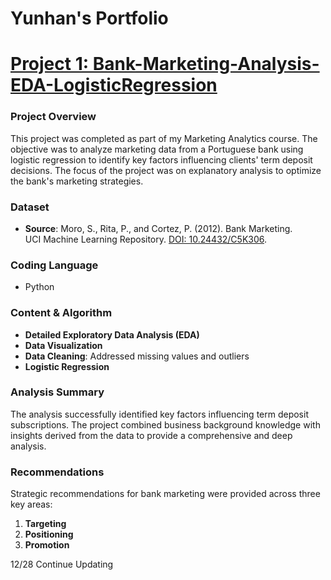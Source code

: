 # Yunhan's Portfolio

# [Project 1: Bank-Marketing-Analysis-EDA-LogisticRegression](https://github.com/Yunhan-xx/Bank-Marketing-Analysis-EDA-LogisticRegression)

### Project Overview
This project was completed as part of my Marketing Analytics course. The objective was to analyze marketing data from a Portuguese bank using logistic regression to identify key factors influencing clients' term deposit decisions. The focus of the project was on explanatory analysis to optimize the bank's marketing strategies.

### Dataset
- **Source**: Moro, S., Rita, P., and Cortez, P. (2012). Bank Marketing.  
  UCI Machine Learning Repository. [DOI: 10.24432/C5K306](https://doi.org/10.24432/C5K306).

### Coding Language
- Python

### Content & Algorithm
- **Detailed Exploratory Data Analysis (EDA)**  
- **Data Visualization**  
- **Data Cleaning**: Addressed missing values and outliers  
- **Logistic Regression**  

### Analysis Summary
The analysis successfully identified key factors influencing term deposit subscriptions. The project combined business background knowledge with insights derived from the data to provide a comprehensive and deep analysis.

### Recommendations
Strategic recommendations for bank marketing were provided across three key areas:  
1. **Targeting**  
2. **Positioning**  
3. **Promotion**  

12/28 Continue Updating
